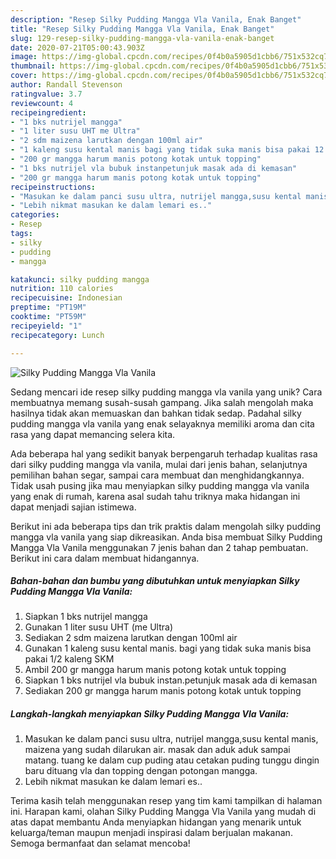 ```yaml
---
description: "Resep Silky Pudding Mangga Vla Vanila, Enak Banget"
title: "Resep Silky Pudding Mangga Vla Vanila, Enak Banget"
slug: 129-resep-silky-pudding-mangga-vla-vanila-enak-banget
date: 2020-07-21T05:00:43.903Z
image: https://img-global.cpcdn.com/recipes/0f4b0a5905d1cbb6/751x532cq70/silky-pudding-mangga-vla-vanila-foto-resep-utama.jpg
thumbnail: https://img-global.cpcdn.com/recipes/0f4b0a5905d1cbb6/751x532cq70/silky-pudding-mangga-vla-vanila-foto-resep-utama.jpg
cover: https://img-global.cpcdn.com/recipes/0f4b0a5905d1cbb6/751x532cq70/silky-pudding-mangga-vla-vanila-foto-resep-utama.jpg
author: Randall Stevenson
ratingvalue: 3.7
reviewcount: 4
recipeingredient:
- "1 bks nutrijel mangga"
- "1 liter susu UHT me Ultra"
- "2 sdm maizena larutkan dengan 100ml air"
- "1 kaleng susu kental manis bagi yang tidak suka manis bisa pakai 12 kaleng SKM"
- "200 gr mangga harum manis potong kotak untuk topping"
- "1 bks nutrijel vla bubuk instanpetunjuk masak ada di kemasan"
- "200 gr mangga harum manis potong kotak untuk topping"
recipeinstructions:
- "Masukan ke dalam panci susu ultra, nutrijel mangga,susu kental manis, maizena yang sudah dilarukan air. masak dan aduk aduk sampai matang. tuang ke dalam cup puding atau cetakan puding tunggu dingin baru dituang vla dan topping dengan potongan mangga."
- "Lebih nikmat masukan ke dalam lemari es.."
categories:
- Resep
tags:
- silky
- pudding
- mangga

katakunci: silky pudding mangga 
nutrition: 110 calories
recipecuisine: Indonesian
preptime: "PT19M"
cooktime: "PT59M"
recipeyield: "1"
recipecategory: Lunch

---
```



![Silky Pudding Mangga Vla Vanila](https://img-global.cpcdn.com/recipes/0f4b0a5905d1cbb6/751x532cq70/silky-pudding-mangga-vla-vanila-foto-resep-utama.jpg)

Sedang mencari ide resep silky pudding mangga vla vanila yang unik? Cara membuatnya memang susah-susah gampang. Jika salah mengolah maka hasilnya tidak akan memuaskan dan bahkan tidak sedap. Padahal silky pudding mangga vla vanila yang enak selayaknya memiliki aroma dan cita rasa yang dapat memancing selera kita.

Ada beberapa hal yang sedikit banyak berpengaruh terhadap kualitas rasa dari silky pudding mangga vla vanila, mulai dari jenis bahan, selanjutnya pemilihan bahan segar, sampai cara membuat dan menghidangkannya. Tidak usah pusing jika mau menyiapkan silky pudding mangga vla vanila yang enak di rumah, karena asal sudah tahu triknya maka hidangan ini dapat menjadi sajian istimewa.




Berikut ini ada beberapa tips dan trik praktis dalam mengolah silky pudding mangga vla vanila yang siap dikreasikan. Anda bisa membuat Silky Pudding Mangga Vla Vanila menggunakan 7 jenis bahan dan 2 tahap pembuatan. Berikut ini cara dalam membuat hidangannya.

<!--inarticleads1-->

##### Bahan-bahan dan bumbu yang dibutuhkan untuk menyiapkan Silky Pudding Mangga Vla Vanila:

1. Siapkan 1 bks nutrijel mangga
1. Gunakan 1 liter susu UHT (me Ultra)
1. Sediakan 2 sdm maizena larutkan dengan 100ml air
1. Gunakan 1 kaleng susu kental manis. bagi yang tidak suka manis bisa pakai 1/2 kaleng SKM
1. Ambil 200 gr mangga harum manis potong kotak untuk topping
1. Siapkan 1 bks nutrijel vla bubuk instan.petunjuk masak ada di kemasan
1. Sediakan 200 gr mangga harum manis potong kotak untuk topping




<!--inarticleads2-->

##### Langkah-langkah menyiapkan Silky Pudding Mangga Vla Vanila:

1. Masukan ke dalam panci susu ultra, nutrijel mangga,susu kental manis, maizena yang sudah dilarukan air. masak dan aduk aduk sampai matang. tuang ke dalam cup puding atau cetakan puding tunggu dingin baru dituang vla dan topping dengan potongan mangga.
1. Lebih nikmat masukan ke dalam lemari es..




Terima kasih telah menggunakan resep yang tim kami tampilkan di halaman ini. Harapan kami, olahan Silky Pudding Mangga Vla Vanila yang mudah di atas dapat membantu Anda menyiapkan hidangan yang menarik untuk keluarga/teman maupun menjadi inspirasi dalam berjualan makanan. Semoga bermanfaat dan selamat mencoba!
